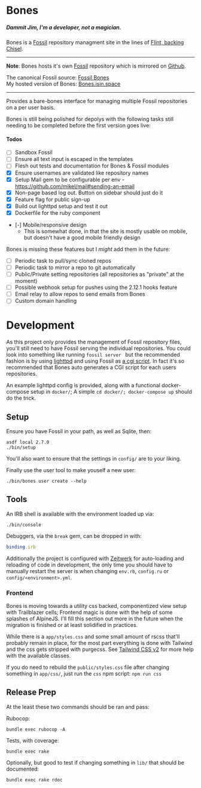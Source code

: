 # Bones
##### Dammit Jim, I'm a developer, not a magician.

Bones is a [Fossil](https://fossil-scm.org/) repository managment site in the
lines of [Flint, backing
Chisel](https://chiselapp.com/user/rkeene/repository/flint).

---

**Note**: Bones hosts it's own [Fossil](https://bones.isin.space/user/JoshAshby/repository/Bones/) repository which is mirrored on [Github](https://github.com/JoshAshby/bones).  

The canonical Fossil source: [Fossil Bones](https://bones.isin.space/user/JoshAshby/repository/Bones/)  
My hosted version of Bones: [Bones.isin.space](https://bones.isin.space)  

---

Provides a bare-bones interface for managing multiple Fossil repositories on a
per user basis.

Bones is still being polished for depolys with the following tasks still
needing to be completed before the first version goes live:

#### Todos

- [ ] Sandbox Fossil
- [ ] Ensure all text input is escaped in the templates
- [ ] Flesh out tests and documentation for Bones & Fossil modules
- [x] Ensure usernames are validated like repository names
- [x] Setup Mail gem to be configurable per env - https://github.com/mikel/mail#sending-an-email
- [x] Non-page based log out. Button on sidebar should just do it
- [x] Feature flag for public sign-up
- [x] Build out lighttpd setup and test it out
- [x] Dockerfile for the ruby component
- [-] Mobile/responsive design
  - This is somewhat done, in that the site is mostly usable on mobile, but
    doesn't have a good mobile friendly design

Bones is missing these features but I *might* add them in the future:  

- [ ] Periodic task to pull/sync cloned repos
- [ ] Periodic task to mirror a repo to git automatically
- [ ] Public/Private setting repositories (all repositories as "private" at the
  moment)
- [ ] Possible webhook setup for pushes using the 2.12.1 hooks feature
- [ ] Email relay to allow repos to send emails from Bones
- [ ] Custom domain handling

# Development

As this project only provides the management of Fossil repository files, you'll
still need to have Fossil serving the individual repositories. You could look
into something like running `fossil server ` but the recommended fashion is by
using [lighttpd](http://www.lighttpd.net/) and using Fossil as [a cgi
script](https://fossil-scm.org/home/doc/trunk/www/server/any/cgi.md). In fact
it's so recommended that Bones auto generates a CGI script for each users
repositories.

An example lighttpd config is provided, along with a functional docker-compose
setup in `docker/`; A simple `cd docker/; docker-compose up` should do the
trick.

## Setup

Ensure you have Fossil in your path, as well as Sqlite, then:

```shell
asdf local 2.7.0
./bin/setup
```

You'll also want to ensure that the settings in `config/` are to your liking.

Finally use the user tool to make youself a new user:

```shell
./bin/bones user create --help
```

## Tools

An IRB shell is available with the environment loaded up via:

```shell
./bin/console
```

Debuggers, via the `break` gem, can be dropped in with:

```ruby
binding.irb
```

Additionally the project is configured with
[Zeitwerk](https://github.com/fxn/zeitwerk) for auto-loading and reloading of
code in development, the only time you should have to manually restart the
server is when changing `env.rb`, `config.ru` or `config/<environment>.yml`.

### Frontend

Bones is moving towards a utility css backed, componentized view setup with
Trailblazer cells; Frontend magic is done with the help of some splashes of
AlpineJS. I'll fill this section out more in the future when the migration is
finished or at least solidified in practices.

While there is a `app/styles.css` and some small amount of rscss that'll
probably remain in place, for the most part everything is done with Tailwind
and the css gets stripped with purgecss. See [Tailwind CSS v2](https://tailwindcss.com/)
for more help with the available classes.

If you do need to rebuild the `public/styles.css` file after changing something
in `app/css/`, just run the `css` npm script: `npm run css`

## Release Prep

At the least these two commands should be ran and pass:

Rubocop:

```shell
bundle exec rubocop -A
```

Tests, with coverage:

```shell
bundle exec rake
```

Optionally, but good to test if changing something in `lib/` that should be
documented:
```shell
bundle exec rake rdoc
```
